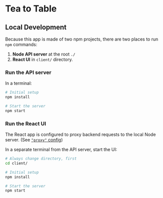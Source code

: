 # Tea to Table

## Local Development

Because this app is made of two npm projects, there are two places to run `npm` commands:

1. **Node API server** at the root `./`
1. **React UI** in `client/` directory.

### Run the API server

In a terminal:

```bash
# Initial setup
npm install

# Start the server
npm start
```

### Run the React UI

The React app is configured to proxy backend requests to the local Node server. (See [`"proxy"` config](client/package.json))

In a separate terminal from the API server, start the UI:

```bash
# Always change directory, first
cd client/

# Initial setup
npm install

# Start the server
npm start
```
